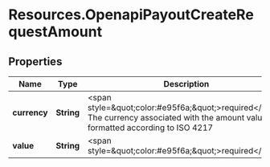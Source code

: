 # Resources.OpenapiPayoutCreateRequestAmount

## Properties

Name | Type | Description | Notes
------------ | ------------- | ------------- | -------------
**currency** | **String** | &lt;span style&#x3D;\&quot;color:#e95f6a;\&quot;&gt;required&lt;/span&gt;  The currency associated with the amount value, formatted according to ISO 4217 | [optional] 
**value** | **String** | &lt;span style&#x3D;\&quot;color:#e95f6a;\&quot;&gt;required&lt;/span&gt; | [optional] 


